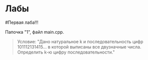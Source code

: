 # Лабы

#Первая лаба!!!

Папочка "1", файл main.cpp.

>Условие: "Дано натуральное k и последовательность цифр 101112131415… в которой выписаны все двузначные числа. Определить k-ю цифру последовательности."